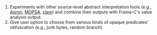 1. Experiments with other source-level abstract interpretation tools (e.g., [Apron](https://github.com/antoinemine/apron), [MOPSA](https://mopsa.lip6.fr), [clam](https://github.com/seahorn/clam)) and combine their outputs with Frama-C's value analysis output. 
2. Give user option to choose from various kinds of opaque predicates' obfuscation (e.g., junk bytes, random branch)
